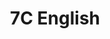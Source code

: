 ---
title: 7C English
type: 7C English
image: /img/detective-pikachu-dance.gif
heading: Class Goals
description: >-
  The overarching goal of this course is to improve your ability to communicate in English, both oral and written aspects. To that end we will have different course activities to help strengthen communication abilities and reinforce what you have already learned.
intro:
  blurbs:
    - image: /img/syllabus.svg
      text: >
        Syllabus
      link: fall-2022/7C-english/syllabus
    - image: /img/pencil.svg
      text: >
        Assignments
      link: fall-2022/7C-english/assignments
---